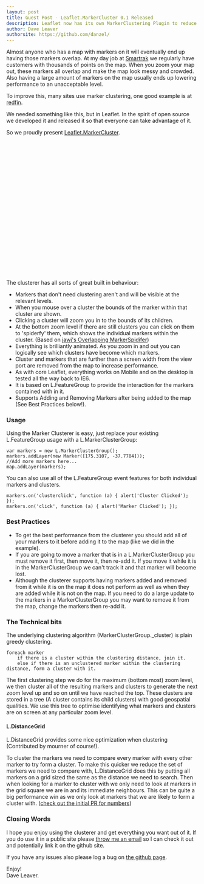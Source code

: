 ```yaml
---
layout: post
title: Guest Post - Leaflet.MarkerCluster 0.1 Released
description: Leaflet now has its own MarkerClustering Plugin to reduce the visual clutter on your maps.
author: Dave Leaver
authorsite: https://github.com/danzel/
---
```


Almost anyone who has a map with markers on it will eventually end up having those markers overlap. At my day job at <a href="http://www.smartrak.co.nz/" title="Smartrak GPS Fleet Tracking">Smartrak</a> we regularly have customers with thousands of points on the map.
When you zoom your map out, these markers all overlap and make the map look messy and crowded. Also having a large amount of markers on the map usually ends up lowering performance to an unacceptable level.

To improve this, many sites use marker clustering, one good example is at <a href="http://www.redfin.com/homes-for-sale">redfin</a>.

We needed something like this, but in Leaflet. In the spirit of open source we developed it and released it so that everyone can take advantage of it.

So we proudly present <a href="https://github.com/danzel/Leaflet.markercluster">Leaflet.MarkerCluster</a>.

<div id="map" class="map" style="height: 350px"></div>


The clusterer has all sorts of great built in behaviour:

 *   Markers that don't need clustering aren't and will be visible at the relevant levels.
 *   When you mouse over a cluster the bounds of the marker within that cluster are shown.
 *   Clicking a cluster will zoom you in to the bounds of its children.
 *   At the bottom zoom level if there are still clusters you can click on them to 'spiderfy' them, which shows the individual markers within the cluster. (Based on <a href="https://github.com/jawj/OverlappingMarkerSpiderfier-Leaflet">jawj's Overlapping MarkerSpidifer</a>)
 *   Everything is brilliantly animated. As you zoom in and out you can logically see which clusters have become which markers.
 *   Cluster and markers that are further than a screen width from the view port are removed from the map to increase performance.
 *   As with core Leaflet, everything works on Mobile and on the desktop is tested all the way back to IE6.
 *   It is based on L.FeatureGroup to provide the interaction for the markers contained with in it.
 *   Supports Adding and Removing Markers after being added to the map (See Best Practices below!).

### Usage

Using the Marker Clusterer is easy, just replace your existing L.FeatureGroup usage with a L.MarkerClusterGroup:

    var markers = new L.MarkerClusterGroup();
	markers.addLayer(new Marker([175.3107, -37.7784]));
	//Add more markers here...
	map.addLayer(markers);

You can also use all of the L.FeatureGroup event features for both individual markers and clusters.

	markers.on('clusterclick', function (a) { alert('Cluster Clicked'); });
	markers.on('click', function (a) { alert('Marker Clicked'); });

### Best Practices

 *   To get the best performance from the clusterer you should add all of your markers to it before adding it to the map (like we did in the example).
 *   If you are going to move a marker that is in a L.MarkerClusterGroup you must remove it first, then move it, then re-add it. If you move it while it is in the MarkerClusterGroup we can't track it and that marker will become lost.
 *   Although the clusterer supports having markers added and removed from it while it is on the map it does not perform as well as when they are added while it is not on the map. If you need to do a large update to the markers in a MarkerClusterGroup you may want to remove it from the map, change the markers then re-add it.

### The Technical bits

The underlying clustering algorithm (MarkerClusterGroup._cluster) is plain greedy clustering.

    foreach marker
        if there is a cluster within the clustering distance, join it.
        else if there is an unclustered marker within the clustering distance, form a cluster with it.

The first clustering step we do for the maximum (bottom most) zoom level, we then cluster all of the resulting markers and clusters to generate the next zoom level up and so on until we have reached the top.
These clusters are stored in a tree (A cluster contains its child clusters) with good geospatial qualities. We use this tree to optimise identifying what markers and clusters are on screen at any particular zoom level.

#### L.DistanceGrid

L.DistanceGrid provides some nice optimization when clustering (Contributed by mourner of course!).

To cluster the markers we need to compare every marker with every other marker to try form a cluster.
To make this quicker we reduce the set of markers we need to compare with, L.DistanceGrid does this by putting all markers on a grid sized the same as the distance we need to search.
Then when looking for a marker to cluster with we only need to look at markers in the grid square we are in and its immediate neighbours.
This can be quite a big performance win as we only look at markers that we are likely to form a cluster with. (<a href="https://github.com/danzel/Leaflet.markercluster/pull/29">check out the initial PR for numbers</a>)

### Closing Words

I hope you enjoy using the clusterer and get everything you want out of it. If you do use it in a public site please <a href="mailto:danzel@localhost.geek.nz">throw me an email</a> so I can check it out and potentially link it on the github site.

If you have any issues also please log a bug on <a href="https://github.com/danzel/Leaflet.markercluster">the github page</a>.

Enjoy!<br />
Dave Leaver.

<link rel="stylesheet" href="http://danzel.github.com/Leaflet.markercluster/example/mobile.css" />

<link rel="stylesheet" href="http://danzel.github.com/Leaflet.markercluster/dist/MarkerCluster.css" />
<link rel="stylesheet" href="http://danzel.github.com/Leaflet.markercluster/dist/MarkerCluster.Default.css" />
<!--[if lte IE 8]><link rel="stylesheet" href="http://danzel.github.com/Leaflet.markercluster/dist/MarkerCluster.Default.ie.css" /><![endif]-->
<script src="http://danzel.github.com/Leaflet.markercluster/dist/leaflet.markercluster-src.js"></script>
<script src="http://danzel.github.com/Leaflet.markercluster/example/realworld.388.js"></script>

<script>
	var cloudmadeUrl = 'http://{s}.tile.cloudmade.com/BC9A493B41014CAABB98F0471D759707/997/256/{z}/{x}/{y}.png',
		cloudmadeAttribution = 'Map data &copy; 2011 OpenStreetMap contributors, Imagery &copy; 2011 CloudMade, Points &copy 2012 LINZ',
		cloudmade = new L.TileLayer(cloudmadeUrl, {maxZoom: 18, attribution: cloudmadeAttribution}),
		latlng = new L.LatLng(-37.821, 175.22);

	var map = new L.Map('map', {center: latlng, zoom: 15, layers: [cloudmade]});

	var markers = new L.MarkerClusterGroup();

	for (var i = 0; i < addressPoints.length; i++) {
		var a = addressPoints[i];
		var title = a[2];
		var marker = new L.Marker(new L.LatLng(a[0], a[1]), { title: title });
		marker.bindPopup(title);
		markers.addLayer(marker);
	}

	map.addLayer(markers);
</script>
